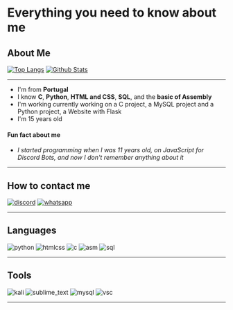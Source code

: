 # Everything you need to know about me

## About Me


[![Top Langs](https://github-readme-stats.vercel.app/api/top-langs/?username=srd4rkoficial&langs_count=8&bg_color=373f51&title_color=c5715d&text_color=c5715d)](https://github.com/SrD4rkOficial)
[![Github Stats](https://github-readme-stats.vercel.app/api?username=srd4rkoficial&amp;show_icons=true&amp;theme=calm&amp;include_all_commits=true&amp;count_private=true)](https://github.com/SrD4rkOficial)

---

- I'm from __Portugal__
- I know __C__, __Python__, __HTML and CSS__, __SQL__, and the __basic of Assembly__
- I'm working currently working on a C project, a MySQL project and a Python project, a Website with Flask
- I'm 15 years old
#### Fun fact about me
- _I started programming when I was 11 years old, on JavaScript for Discord Bots, and now I don't remember anything about it_

---

## How to contact me

[![discord](https://user-images.githubusercontent.com/60255690/121734783-24e55000-caed-11eb-813a-b6861d454b3f.png)](https://discordapp.com/users/398963821185728522)
[![whatsapp](https://user-images.githubusercontent.com/60255690/121734784-257de680-caed-11eb-8d38-33a4ba5fb9fb.png)](https://api.whatsapp.com/send?phone=351929190105)

---

## Languages

![python](https://user-images.githubusercontent.com/60255690/121773655-3e31df00-cb75-11eb-8a7c-b78340f51d0c.png)
![htmlcss](https://user-images.githubusercontent.com/60255690/121773713-8ea93c80-cb75-11eb-9ca2-31cd9093823b.png)
![c](https://user-images.githubusercontent.com/60255690/121773653-3d994880-cb75-11eb-98b1-d4f1c065b444.png)
![asm](https://user-images.githubusercontent.com/60255690/121773656-3e31df00-cb75-11eb-98d9-ced502fc38c6.png)
![sql](https://user-images.githubusercontent.com/60255690/121773776-fcedff00-cb75-11eb-9be4-a906d37674b4.png)

---

## Tools

![kali](https://user-images.githubusercontent.com/60255690/121773961-4ee35480-cb77-11eb-8365-7ec6e5039738.png)
![sublime_text](https://user-images.githubusercontent.com/60255690/121773962-4ee35480-cb77-11eb-86aa-4d914260266f.png)
![mysql](https://user-images.githubusercontent.com/60255690/121773963-4f7beb00-cb77-11eb-9638-a093f5011c64.png)
![vsc](https://user-images.githubusercontent.com/60255690/121773964-4f7beb00-cb77-11eb-9585-b6bf825f44dc.png)

---
